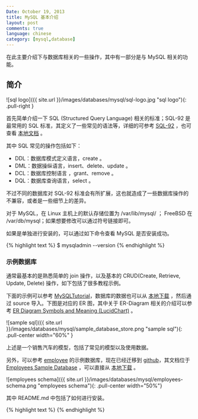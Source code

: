 ```yaml
---
Date: October 19, 2013
title: MySQL 基本介绍
layout: post
comments: true
language: chinese
category: [mysql,database]
---
```


在此主要介绍下与数据库相关的一些操作，其中有一部分是与 MySQL 相关的功能。

<!-- more -->


## 简介

![sql logo]({{ site.url }}/images/databases/mysql/sql-logo.jpg "sql logo"){: .pull-right }

首先简单介绍一下 SQL (Structured Query Language) 相关的标准；SQL-92 是最常用的 SQL 标准，其定义了一些常见的语法等，详细的可参考 [SQL-92](http://www.contrib.andrew.cmu.edu/~shadow/sql/sql1992.txt) ，也可查看 [本地文档](/reference/mysql/SQL1992.txt) 。

其中 SQL 常见的操作包括如下：

* DDL：数据库模式定义语言，create 。
* DML：数据操纵语言，insert、delete、update 。
* DCL：数据库控制语言 ，grant、remove 。
* DQL：数据库查询语言，select 。

不过不同的数据库对 SQL-92 标准会有所扩展，这也就造成了一些数据库操作的不兼容，或者是一些细节上的差异。

对于 MySQL，在 Linux 主机上的默认存储位置为 /var/lib/mysql/ ； FreeBSD 在 /var/db/mysql；如果想要修改可以通过符号链接即可。

如果是单独进行安装的，可以通过如下命令查看 MySQL 是否安装成功。

{% highlight text %}
$ mysqladmin --version
{% endhighlight %}

### 示例数据库

通常最基本的是熟悉简单的 join 操作，以及基本的 CRUD(Create, Retrieve, Update, Delete) 操作，如下包括了很多教程示例。

下面的示例可以参考 [MySQLTutorial](http://www.mysqltutorial.org/)，数据库的数据也可以从 [本地下载](/reference/mysql/from_mysqltutorial.sql) ，然后通过 source 导入。下图是对应的 ER 图，其中关于 ER-Diagram 相关的介绍可以参考 [ER Diagram Symbols and Meaning (LucidChart)](https://www.lucidchart.com/pages/ER-diagram-symbols-and-meaning) 。

![sample sql]({{ site.url }}/images/databases/mysql/sample_database_store.png "sample sql"){: .pull-center width="60%" }

上述是一个销售汽车的模型，包括了常见的模型以及使用数据。

<!--
Customers，保存了用户的信息。
Products，产品信息，也就是车的信息。
ProductLines: stores a list of product line categories.
Orders: stores  sales orders placed by customers.
OrderDetails: stores sales order line items for each sales order.
Payments: stores payments made by customers based on their accounts.
Employees: stores all employee information as well as the organization structure such as who reports to whom.
Offices: stores sales office data.
-->


另外，可以参考 [employee](https://launchpad.net/test-db/) 的示例数据库，现在已经迁移到 [github](https://github.com/datacharmer/test_db)，其文档位于 [Employees Sample Database](http://dev.mysql.com/doc/employee/en/) ，可以直接从 [本地下载](/reference/mysql/test_db-master.zip) 。

![employees schema]({{ site.url }}/images/databases/mysql/employees-schema.png "employees schema"){: .pull-center width="50%"}

其中 README.md 中包括了如何进行安装。




{% highlight text %}
{% endhighlight %}
